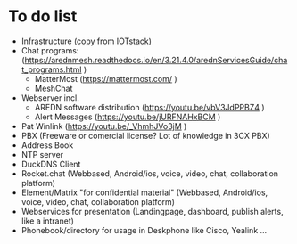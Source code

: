 # To do list
- Infrastructure (copy from IOTstack)
- Chat programs: (https://arednmesh.readthedocs.io/en/3.21.4.0/arednServicesGuide/chat_programs.html )
  - MatterMost (https://mattermost.com/ )
  - MeshChat
- Webserver incl.
  - AREDN software distribution (https://youtu.be/vbV3JdPPBZ4 )
  - Alert Messages (https://youtu.be/jURFNAHxBCM )
- Pat Winlink (https://youtu.be/_VhmhJVo3jM )
- PBX (Freeware or comercial license? Lot of knowledge in 3CX PBX)
- Address Book
- NTP server
- DuckDNS Client
- Rocket.chat (Webbased, Android/ios, voice, video, chat, collaboration platform)
- Element/Matrix "for confidential material" (Webbased, Android/ios, voice, video, chat, collaboration platform)
- Webservices for presentation (Landingpage, dashboard, publish alerts, like a intranet)
- Phonebook/directory for usage in Deskphone like Cisco, Yealink ... 
